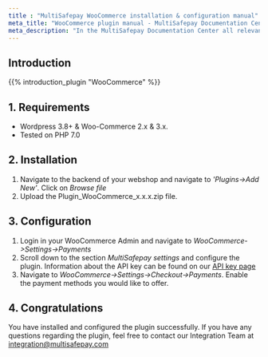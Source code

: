 ```yaml
---
title : "MultiSafepay WooCommerce installation & configuration manual"
meta_title: "WooCommerce plugin manual - MultiSafepay Documentation Center"
meta_description: "In the MultiSafepay Documentation Center all relevant information regarding our Plugins and API. As well as Support pages for Payment Method, Tools and General Questions. You can also find the contact details of our Support Team and Integration Team."
---
```


## Introduction

{{% introduction_plugin "WooCommerce" %}}

## 1. Requirements
- Wordpress 3.8+ & Woo-Commerce 2.x & 3.x.
- Tested on PHP 7.0

## 2. Installation
1. Navigate to the backend of your webshop and navigate to _'Plugins->Add New'_. Click on _Browse file_
2. Upload the Plugin_WooCommerce_x.x.x.zip file.

## 3. Configuration
1. Login in your WooCommerce Admin and navigate to _WooCommerce->Settings->Payments_
2. Scroll down to the section _MultiSafepay settings_ and configure the plugin. Information about the API key can be found on our [API key page](/tools/multisafepay-control/get-your-api-key "API key")
3. Navigate to _WooCommerce->Settings->Checkout->Payments_. Enable the payment methods you would like to offer.

## 4. Congratulations
You have installed and configured the plugin successfully. If you have any questions regarding the plugin, feel free to contact our Integration Team at <integration@multisafepay.com>
